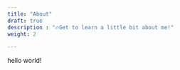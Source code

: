 ```yaml
---
title: "About"
draft: true
description : "🔥Get to learn a little bit about me!"
weight: 2

---
```

hello world!